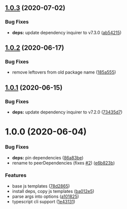 ## [1.0.3](https://github.com/anthonkendel/new-webpack/compare/v1.0.2...v1.0.3) (2020-07-02)


### Bug Fixes

* **deps:** update dependency inquirer to v7.3.0 ([ab54215](https://github.com/anthonkendel/new-webpack/commit/ab5421536d869d915e350735f63ee86e2a6e22ca))

## [1.0.2](https://github.com/anthonkendel/new-webpack/compare/v1.0.1...v1.0.2) (2020-06-17)


### Bug Fixes

* remove leftovers from old package name ([185a555](https://github.com/anthonkendel/new-webpack/commit/185a555a772d59b2ca22f74e9dbab4044723ee12))

## [1.0.1](https://github.com/anthonkendel/new-webpack/compare/v1.0.0...v1.0.1) (2020-06-15)


### Bug Fixes

* **deps:** update dependency inquirer to v7.2.0 ([73435d7](https://github.com/anthonkendel/new-webpack/commit/73435d707ff406866fead3a0d6e0044b2565ee89))

# 1.0.0 (2020-06-04)


### Bug Fixes

* **deps:** pin dependencies ([86a83be](https://github.com/anthonkendel/new-webpack/commit/86a83be4638140adaea6520ca00411d4d4a667e6))
* rename to peerDependencies (fixes [#2](https://github.com/anthonkendel/new-webpack/issues/2)) ([e6b823b](https://github.com/anthonkendel/new-webpack/commit/e6b823be85030b7e70a0d4c9f31f52d08f5c31e9))


### Features

* base js templates ([78d2865](https://github.com/anthonkendel/new-webpack/commit/78d28657a3dea5d5aa0ae87efa54ffb9b4393db5))
* install deps, copy js templates ([ba012e5](https://github.com/anthonkendel/new-webpack/commit/ba012e5f330ea3a2e449c22e46ab0e1e26edb61e))
* parse args into options ([a101825](https://github.com/anthonkendel/new-webpack/commit/a101825bcf9e5a00beaaec2c588163db8c5f68c2))
* typescript cli support ([1e43131](https://github.com/anthonkendel/new-webpack/commit/1e4313154794ebd8065ab0daf9c7c7684e68f6d5))
